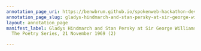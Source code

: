```yaml
---
annotation_page_uri: https://benwbrum.github.io/spokenweb-hackathon-development-noterms/annotations/gladys-hindmarch-and-stan-persky-at-sir-george-williams-university-the-poetry-series-21-november-1969-2--canvas-1-stan-persky.json
annotation_page_slug: gladys-hindmarch-and-stan-persky-at-sir-george-williams-university-the-poetry-series-21-november-1969-2--canvas-1-stan-persky
layout: annotation_page
manifest_label: Gladys Hindmarch and Stan Persky at Sir George Williams University,
  The Poetry Series, 21 November 1969 (2)

---
```


